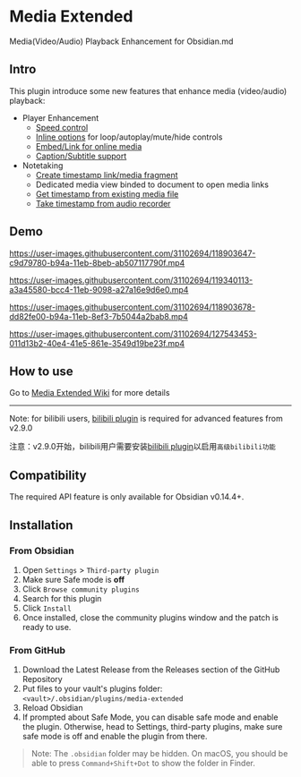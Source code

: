 # Media Extended

Media(Video/Audio) Playback Enhancement for Obsidian.md

## Intro

This plugin introduce some new features that enhance media (video/audio) playback: 

- Player Enhancement
  - [Speed control](https://github.com/aidenlx/media-extended/wiki/Speed-Control)
  - [Inline options](https://github.com/aidenlx/media-extended/wiki/Inline-Options) for loop/autoplay/mute/hide controls
  - [Embed/Link for online media](https://github.com/aidenlx/media-extended/wiki/Create-Online-Media-Embed-Link)
  - [Caption/Subtitle support](https://github.com/aidenlx/media-extended/wiki/Caption-Subtitle-Support)
- Notetaking
  - [Create timestamp link/media fragment](https://github.com/aidenlx/media-extended/wiki/Restrict-Play-Range)
  - Dedicated media view binded to document to open media links
  - [Get timestamp from existing media file](https://github.com/aidenlx/media-extended/wiki/Get-Timestamp)
  - [Take timestamp from audio recorder](https://github.com/aidenlx/media-extended/wiki/Audio-Recorder)

## Demo

https://user-images.githubusercontent.com/31102694/118903647-c9d79780-b94a-11eb-8beb-ab507117790f.mp4

https://user-images.githubusercontent.com/31102694/119340113-a3a45580-bcc4-11eb-9098-a27a16e9d6e0.mp4

https://user-images.githubusercontent.com/31102694/118903678-dd82fe00-b94a-11eb-8ef3-7b5044a2bab8.mp4

https://user-images.githubusercontent.com/31102694/127543453-011d13b2-40e4-41e5-861e-3549d19be23f.mp4

## How to use

Go to [Media Extended Wiki](https://github.com/aidenlx/media-extended/wiki) for more details

***

Note: for bilibili users, [bilibili plugin](https://github.com/aidenlx/mx-bili-plugin) is required for advanced features from v2.9.0

注意：v2.9.0开始，bilibili用户需要安装[bilibili plugin](https://github.com/aidenlx/mx-bili-plugin)以启用`高级bilibili功能`

## Compatibility

The required API feature is only available for Obsidian v0.14.4+.

## Installation

### From Obsidian

1. Open `Settings` > `Third-party plugin`
2. Make sure Safe mode is **off**
3. Click `Browse community plugins`
4. Search for this plugin
5. Click `Install`
6. Once installed, close the community plugins window and the patch is ready to use.

### From GitHub

1. Download the Latest Release from the Releases section of the GitHub Repository
2. Put files to your vault's plugins folder: `<vault>/.obsidian/plugins/media-extended`
3. Reload Obsidian
4. If prompted about Safe Mode, you can disable safe mode and enable the plugin.
   Otherwise, head to Settings, third-party plugins, make sure safe mode is off and
   enable the plugin from there.

> Note: The `.obsidian` folder may be hidden. On macOS, you should be able to press `Command+Shift+Dot` to show the folder in Finder.
